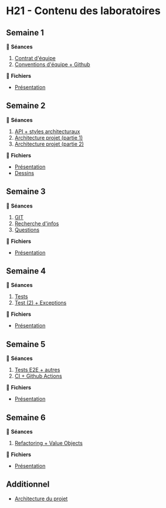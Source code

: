 # H21 - Contenu des laboratoires

## Semaine 1

🎥 **Séances**

1. [Contrat d'équipe](https://web.microsoftstream.com/video/15cec7bd-09a2-4d18-8aae-95338459ab6d)
2. [Conventions d'équipe + Github](https://web.microsoftstream.com/video/57811aaa-1e2b-407c-b619-ae4d07d25bea)

📁 **Fichiers**

- [Présentation](https://teams.microsoft.com/l/file/523DEF6D-7963-49ED-B41F-261D1AC905DA?tenantId=56778bd5-6a3f-4bd3-a265-93163e4d5bfe&fileType=pdf&objectUrl=https%3A%2F%2Fulavaldti.sharepoint.com%2Fsites%2FGLO-2003-Hiver2021%2FDocuments%20partages%2FR%C3%A9unions%2FLab1.pdf&baseUrl=https%3A%2F%2Fulavaldti.sharepoint.com%2Fsites%2FGLO-2003-Hiver2021&serviceName=teams&threadId=19:c47d2477f7f04c598e741589b60e889d@thread.tacv2&groupId=6c373767-5a7b-4409-a44c-9673ff22a815)

## Semaine 2

🎥 **Séances**

1. [API + styles architecturaux](https://web.microsoftstream.com/video/201a98c7-fd1a-4c90-9c93-57fd4fdadc20)
2. [Architecture projet (partie 1)](https://web.microsoftstream.com/video/d07445d4-02fd-4e79-b3b5-47895f194e31)
3. [Architecture projet (partie 2)](https://web.microsoftstream.com/video/5b65d3df-73a6-4d3f-aa6b-59c39f0d1c37)

📁 **Fichiers**

- [Présentation](https://teams.microsoft.com/l/file/AD8551A9-4973-4AAB-8373-5C75FC53DF3D?tenantId=56778bd5-6a3f-4bd3-a265-93163e4d5bfe&fileType=pdf&objectUrl=https%3A%2F%2Fulavaldti.sharepoint.com%2Fsites%2FGLO-2003-Hiver2021%2FDocuments%20partages%2FR%C3%A9unions%2FLab2.pdf&baseUrl=https%3A%2F%2Fulavaldti.sharepoint.com%2Fsites%2FGLO-2003-Hiver2021&serviceName=teams&threadId=19:c47d2477f7f04c598e741589b60e889d@thread.tacv2&groupId=6c373767-5a7b-4409-a44c-9673ff22a815)
- [Dessins](https://ulavaldti.sharepoint.com/sites/GLO-2003-Hiver2021/Documents%20partages/R%C3%A9unions/Lab2-dessins.png)

## Semaine 3

🎥 **Séances**

1. [GIT](https://web.microsoftstream.com/video/fd0c9ee0-52ce-4bd6-ba38-c5c576793e4f)
2. [Recherche d'infos](https://web.microsoftstream.com/video/f3a11c80-71c6-4d4d-9c90-f63a9d30f599)
3. [Questions](https://web.microsoftstream.com/video/3e890681-d293-401a-a978-7fdc941c6c55)

📁 **Fichiers**

- [Présentation](https://teams.microsoft.com/l/file/C304C003-9F9E-4674-9591-BB76E9D76611?tenantId=56778bd5-6a3f-4bd3-a265-93163e4d5bfe&fileType=pdf&objectUrl=https%3A%2F%2Fulavaldti.sharepoint.com%2Fsites%2FGLO-2003-Hiver2021%2FDocuments%20partages%2FR%C3%A9unions%2FLab3.pdf&baseUrl=https%3A%2F%2Fulavaldti.sharepoint.com%2Fsites%2FGLO-2003-Hiver2021&serviceName=teams&threadId=19:c47d2477f7f04c598e741589b60e889d@thread.tacv2&groupId=6c373767-5a7b-4409-a44c-9673ff22a815)

## Semaine 4

🎥 **Séances**

1. [Tests](https://web.microsoftstream.com/video/a97dd054-8d3a-44cf-b243-67ce22d5dd88)
2. [Test (2) + Exceptions](https://web.microsoftstream.com/video/27b5cc9b-63e2-4878-ac52-4b27e825a5db)

📁 **Fichiers**

- [Présentation](https://teams.microsoft.com/l/file/B5D2FBD5-B721-4A96-B4A9-B82CD86D3904?tenantId=56778bd5-6a3f-4bd3-a265-93163e4d5bfe&fileType=pdf&objectUrl=https%3A%2F%2Fulavaldti.sharepoint.com%2Fsites%2FGLO-2003-Hiver2021%2FDocuments%20partages%2FR%C3%A9unions%2FLab4.pdf&baseUrl=https%3A%2F%2Fulavaldti.sharepoint.com%2Fsites%2FGLO-2003-Hiver2021&serviceName=teams&threadId=19:c47d2477f7f04c598e741589b60e889d@thread.tacv2&groupId=6c373767-5a7b-4409-a44c-9673ff22a815)

## Semaine 5

🎥 **Séances**

1. [Tests E2E + autres](https://web.microsoftstream.com/video/9c55a1ed-5227-4e4d-ade4-d37a6eb8ba10)
2. [CI + Github Actions](https://web.microsoftstream.com/video/596e529b-6de1-4a19-b254-6d6ce661c868)

📁 **Fichiers**

- [Présentation](https://teams.microsoft.com/l/file/9BE8E1B2-2CE8-48F0-886D-CA32031DE04D?tenantId=56778bd5-6a3f-4bd3-a265-93163e4d5bfe&fileType=pdf&objectUrl=https%3A%2F%2Fulavaldti.sharepoint.com%2Fsites%2FGLO-2003-Hiver2021%2FDocuments%20partages%2FR%C3%A9unions%2FLab5.pdf&baseUrl=https%3A%2F%2Fulavaldti.sharepoint.com%2Fsites%2FGLO-2003-Hiver2021&serviceName=teams&threadId=19:c47d2477f7f04c598e741589b60e889d@thread.tacv2&groupId=6c373767-5a7b-4409-a44c-9673ff22a815)

## Semaine 6

🎥 **Séances**

1. [Refactoring + Value Objects](https://web.microsoftstream.com/video/1b90c2f1-95fb-4751-b9f0-48b2ca99dba1)

📁 **Fichiers**

- [Présentation](https://teams.microsoft.com/l/file/B996BB72-29D8-421C-B89C-6B7E6E8D5327?tenantId=56778bd5-6a3f-4bd3-a265-93163e4d5bfe&fileType=pdf&objectUrl=https%3A%2F%2Fulavaldti.sharepoint.com%2Fsites%2FGLO-2003-Hiver2021%2FDocuments%20partages%2FR%C3%A9unions%2FLab6.pdf&baseUrl=https%3A%2F%2Fulavaldti.sharepoint.com%2Fsites%2FGLO-2003-Hiver2021&serviceName=teams&threadId=19:c47d2477f7f04c598e741589b60e889d@thread.tacv2&groupId=6c373767-5a7b-4409-a44c-9673ff22a815)

## Additionnel

- [Architecture du projet](./architecture-projet.md)
